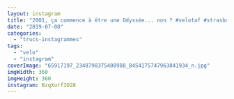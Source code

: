```yaml
---
layout: instagram
title: "2001, ça commence à être une Odyssée... non ? #velotaf #strasbourg"
date: "2019-07-08"
categories: 
  - "trucs-instagrammes"
tags: 
  - "velo"
  - "instagram"
coverImage: "65917197_2348798375408988_8454175747963841934_n.jpg"
imgWidth: 360
imgHeight: 360
instagram: BzqXurfID28
---
```

